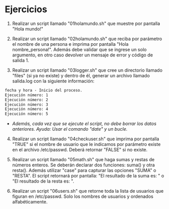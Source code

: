 # Ejercicios

1. Realizar un script llamado "01­hola­mundo.sh" que muestre por pantalla "Hola mundo!"

2. Realizar un script llamado "02­hola­mundo.sh" que reciba por parámetro el nombre de una persona e imprima por pantalla "Hola nombre_persona!". Además debe validar que se ingrese un solo argumento, en otro caso devolver un mensaje de error y código de salida 1.

3. Realizar un script llamado "03logger.sh" que cree un directorio llamado "files" (si ya no existe) y dentro de él, generar un archivo llamado salida.log con la siguiente información:

```txt
fecha y hora - Inicio del proceso.
Ejecución número: 1
Ejecución número: 2
Ejecución número: 3
Ejecución número: 4
Ejecución número: 5
```
- *Además, cada vez que se ejecute el script, no debe borrar los datos anteriores.
Ayuda: Usar el comando "date" y un bucle.*

4. Realizar un script llamado "04checkuser.sh" que imprima por pantalla "TRUE" si el nombre de usuario que le indicamos por parámetro existe en el archivo /etc/passwd. Deberá retornar "FALSE" si no existe.

5. Realizar un script llamado "05math.sh" que haga sumas y restas de números enteros. Se deberán declarar dos funciones: suma() y otra resta(). Además utilizar "case" para capturar las opciones "SUMA" o "RESTA". El script retornará por pantalla: "El resultado de la suma es: " o "El resultado de la resta es: ".

6. Realizar un script "06users.sh" que retorne toda la lista de usuarios que figuran en /etc/passwd. Solo los nombres de usuarios y ordenados alfabéticamente.